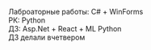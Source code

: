 Лаброаторные работы: C# + WinForms <br>
РК: Python <br>
ДЗ: Asp.Net + React + ML Python <br>
ДЗ делали вчетвером
